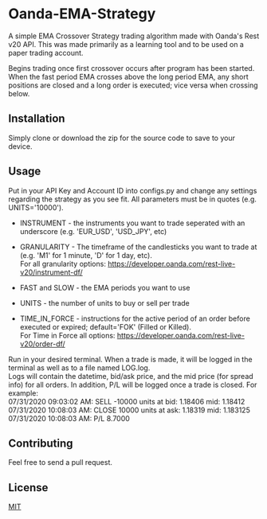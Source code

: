 # Oanda-EMA-Strategy
A simple EMA Crossover Strategy trading algorithm made with Oanda's Rest v20 API. This was made primarily as a learning tool and to be used on a paper trading account.<br/>

Begins trading once first crossover occurs after program has been started. When the fast period EMA crosses above the long period EMA, any short positions are closed and a long order is executed; vice versa when crossing below.

## Installation
Simply clone or download the zip for the source code to save to your device.

## Usage
Put in your API Key and Account ID into configs.py and change any settings regarding the strategy as you see fit. All parameters must be in quotes (e.g. UNITS='10000').

- INSTRUMENT - the instruments you want to trade seperated with an underscore (e.g. 'EUR_USD', 'USD_JPY', etc)

- GRANULARITY - The timeframe of the candlesticks you want to trade at (e.g. 'M1' for 1 minute, 'D' for 1 day, etc).<br/>
              For all granularity options: https://developer.oanda.com/rest-live-v20/instrument-df/
              
- FAST and SLOW - the EMA periods you want to use

- UNITS - the number of units to buy or sell per trade

- TIME_IN_FORCE - instructions for the active period of an order before executed or expired; default='FOK' (Filled or Killed).<br/>
                For Time in Force all options: https://developer.oanda.com/rest-live-v20/order-df/
                
Run in your desired terminal. When a trade is made, it will be logged in the terminal as well as to a file named LOG.log.<br/>
Logs will contain the datetime, bid/ask price, and the mid price (for spread info) for all orders. In addition, P/L will be logged once a trade is closed. For example:<br/>
07/31/2020 09:03:02 AM: SELL -10000 units at bid: 1.18406 mid: 1.18412<br/>
07/31/2020 10:08:03 AM: CLOSE 10000 units at ask: 1.18319 mid: 1.183125<br/>
07/31/2020 10:08:03 AM: P/L 8.7000

## Contributing
Feel free to send a pull request.

## License
[MIT](https://choosealicense.com/licenses/mit/)
